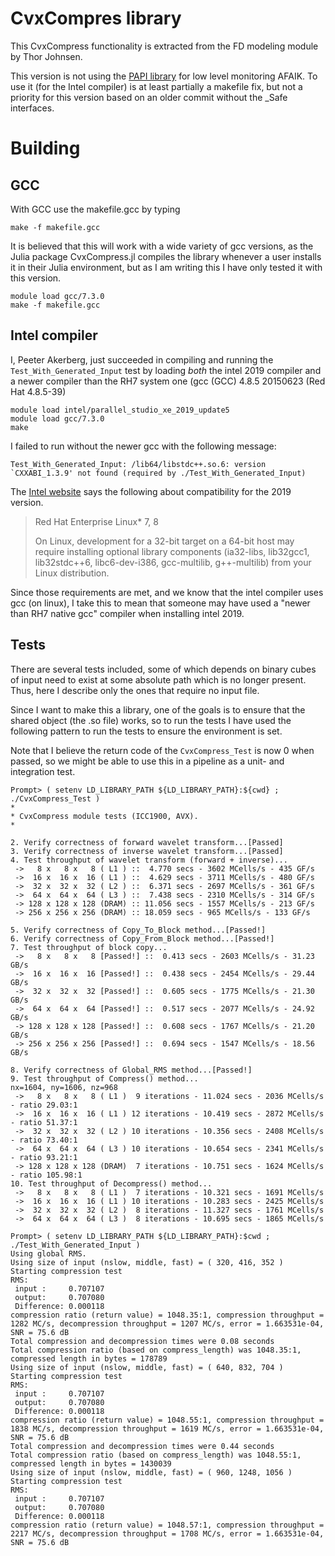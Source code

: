 # CvxCompres library
This CvxCompress functionality is extracted from the FD modeling module by Thor Johnsen. 

This version is not using the [PAPI library](https://icl.utk.edu/papi/index.html) for low level monitoring
AFAIK. To use it (for the Intel compiler) is at least partially a makefile fix, but not a priority for this
version based on an older commit without the _Safe interfaces.   

# Building
## GCC
With GCC use the makefile.gcc by typing
```
make -f makefile.gcc
```

It is believed that this will work with a wide variety of gcc
versions, as the Julia package CvxCompress.jl compiles the library
whenever a user installs it in their Julia environment, but as I am writing this I have only tested it with this version. 
```
module load gcc/7.3.0
make -f makefile.gcc
```

## Intel compiler 

I, Peeter Akerberg, just succeeded in compiling and running the
`Test_With_Generated_Input` test by loading _both_ the intel 2019
compiler and a newer compiler than the RH7 system one 
(gcc (GCC) 4.8.5 20150623 (Red Hat 4.8.5-39)

```
module load intel/parallel_studio_xe_2019_update5
module load gcc/7.3.0
make
```
I failed to run without the newer gcc with the following message:
```
Test_With_Generated_Input: /lib64/libstdc++.so.6: version `CXXABI_1.3.9' not found (required by ./Test_With_Generated_Input)
```
The [Intel website](https://software.intel.com/en-us/parallel-studio-xe/documentation/system-requirements) 
says the following about compatibility for the 2019 version. 
> Red Hat Enterprise Linux* 7, 8
>
> On Linux, development for a 32-bit target on a 64-bit host may require
> installing optional library components (ia32-libs, lib32gcc1,
> lib32stdc++6, libc6-dev-i386, gcc-multilib, g++-multilib) from your
> Linux distribution.

Since those requirements are met, and we know that the intel compiler
uses gcc (on linux), I take this to mean that someone may have used a
"newer than RH7 native gcc" compiler when installing intel 2019.

## Tests

There are several tests included, some of which depends on binary
cubes of input need to exist at some absolute path which is no longer
present. Thus, here I describe only the ones that require no input file. 

Since I want to make this a library, one of the goals is to ensure
that the shared object (the .so file) works, so to run the tests I
have used the following pattern to run the tests to ensure the
environment is set.

Note that I believe the return code of the `CvxCompress_Test` is now 0 when passed, so we might be able to use this in
a pipeline as a unit- and integration test. 

```
Prompt> ( setenv LD_LIBRARY_PATH ${LD_LIBRARY_PATH}:${cwd} ; ./CvxCompress_Test )
*
* CvxCompress module tests (ICC1900, AVX).
*

2. Verify correctness of forward wavelet transform...[Passed]
3. Verify correctness of inverse wavelet transform...[Passed]
4. Test throughput of wavelet transform (forward + inverse)...
 ->   8 x   8 x   8 ( L1 ) ::  4.770 secs - 3602 MCells/s - 435 GF/s
 ->  16 x  16 x  16 ( L1 ) ::  4.629 secs - 3711 MCells/s - 480 GF/s
 ->  32 x  32 x  32 ( L2 ) ::  6.371 secs - 2697 MCells/s - 361 GF/s
 ->  64 x  64 x  64 ( L3 ) ::  7.438 secs - 2310 MCells/s - 314 GF/s
 -> 128 x 128 x 128 (DRAM) :: 11.056 secs - 1557 MCells/s - 213 GF/s
 -> 256 x 256 x 256 (DRAM) :: 18.059 secs - 965 MCells/s - 133 GF/s

5. Verify correctness of Copy_To_Block method...[Passed!]
6. Verify correctness of Copy_From_Block method...[Passed!]
7. Test throughput of block copy...
 ->   8 x   8 x   8 [Passed!] ::  0.413 secs - 2603 MCells/s - 31.23 GB/s
 ->  16 x  16 x  16 [Passed!] ::  0.438 secs - 2454 MCells/s - 29.44 GB/s
 ->  32 x  32 x  32 [Passed!] ::  0.605 secs - 1775 MCells/s - 21.30 GB/s
 ->  64 x  64 x  64 [Passed!] ::  0.517 secs - 2077 MCells/s - 24.92 GB/s
 -> 128 x 128 x 128 [Passed!] ::  0.608 secs - 1767 MCells/s - 21.20 GB/s
 -> 256 x 256 x 256 [Passed!] ::  0.694 secs - 1547 MCells/s - 18.56 GB/s

8. Verify correctness of Global_RMS method...[Passed!]
9. Test throughput of Compress() method...
nx=1604, ny=1606, nz=968
 ->   8 x   8 x   8 ( L1 )  9 iterations - 11.024 secs - 2036 MCells/s - ratio 29.03:1
 ->  16 x  16 x  16 ( L1 ) 12 iterations - 10.419 secs - 2872 MCells/s - ratio 51.37:1
 ->  32 x  32 x  32 ( L2 ) 10 iterations - 10.356 secs - 2408 MCells/s - ratio 73.40:1
 ->  64 x  64 x  64 ( L3 ) 10 iterations - 10.654 secs - 2341 MCells/s - ratio 93.21:1
 -> 128 x 128 x 128 (DRAM)  7 iterations - 10.751 secs - 1624 MCells/s - ratio 105.98:1
10. Test throughput of Decompress() method...
 ->   8 x   8 x   8 ( L1 )  7 iterations - 10.321 secs - 1691 MCells/s
 ->  16 x  16 x  16 ( L1 ) 10 iterations - 10.283 secs - 2425 MCells/s
 ->  32 x  32 x  32 ( L2 )  8 iterations - 11.327 secs - 1761 MCells/s
 ->  64 x  64 x  64 ( L3 )  8 iterations - 10.695 secs - 1865 MCells/s

Prompt> ( setenv LD_LIBRARY_PATH ${LD_LIBRARY_PATH}:$cwd ; ./Test_With_Generated_Input )
Using global RMS.
Using size of input (nslow, middle, fast) = ( 320, 416, 352 ) 
Starting compression test
RMS:
 input :     0.707107
 output:     0.707080
 Difference: 0.000118
compression ratio (return value) = 1048.35:1, compression throughput = 1282 MC/s, decompression throughput = 1207 MC/s, error = 1.663531e-04, SNR = 75.6 dB
Total compression and decompression times were 0.08 seconds
Total compression ratio (based on compress_length) was 1048.35:1, compressed length in bytes = 178789 
Using size of input (nslow, middle, fast) = ( 640, 832, 704 ) 
Starting compression test
RMS:
 input :     0.707107
 output:     0.707080
 Difference: 0.000118
compression ratio (return value) = 1048.55:1, compression throughput = 1838 MC/s, decompression throughput = 1619 MC/s, error = 1.663531e-04, SNR = 75.6 dB
Total compression and decompression times were 0.44 seconds
Total compression ratio (based on compress_length) was 1048.55:1, compressed length in bytes = 1430039 
Using size of input (nslow, middle, fast) = ( 960, 1248, 1056 ) 
Starting compression test
RMS:
 input :     0.707107
 output:     0.707080
 Difference: 0.000118
compression ratio (return value) = 1048.57:1, compression throughput = 2217 MC/s, decompression throughput = 1708 MC/s, error = 1.663531e-04, SNR = 75.6 dB
```


